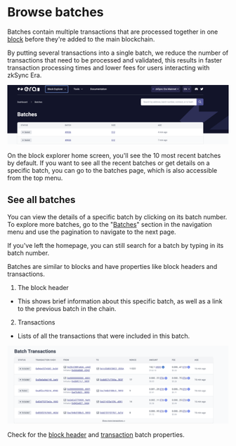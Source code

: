 # Browse batches

Batches contain multiple transactions that are processed together in one [block](../../../dev/developer-guides/transactions/blocks.md#blocks) before they're added to the main blockchain. 

By putting several transactions into a single batch, we reduce the number of transactions that need to be processed and validated, this results in faster transaction processing times and lower fees for users interacting with zkSync Era.

![Browse batches!](../../../assets/images/batches.png "View batches on zkSync")

On the block explorer home screen, you'll see the 10 most recent batches by default. If you want to see all the recent batches or get details on a specific batch, you can go to the batches page, which is also accessible from the top menu.

## See all batches

You can view the details of a specific batch by clicking on its batch number. To explore more batches, go to the "[Batches](https://explorer.zksync.io/batches/)" section in the navigation menu and use the pagination to navigate to the next page. 

If you've left the homepage, you can still search for a batch by typing in its batch number. 

Batches are similar to blocks and have properties like block headers and transactions.

1. The block header

- This shows brief information about this specific batch, as well as a link to the previous batch in the chain.

2. Transactions

- Lists of all the transactions that were included in this batch.

![Batches transactions!](../../../assets/images/batches-trx.png "View batches transactions")

Check for the [block header](./block-view.md#block-headers) and [transaction](./block-view.md#transactions) batch properties.
